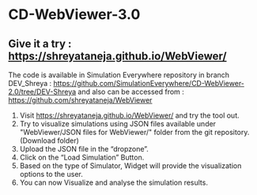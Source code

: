 # CD-WebViewer-3.0
## Give it a try : https://shreyataneja.github.io/WebViewer/

The code is available in Simulation Everywhere repository in branch DEV_Shreya :  https://github.com/SimulationEverywhere/CD-WebViewer-2.0/tree/DEV-Shreya
and also can be accessed from : https://github.com/shreyataneja/WebViewer

1. Visit https://shreyataneja.github.io/WebViewer/ and try the tool out.
2. Try to visualize simulations using JSON files available under "WebViewer/JSON files for WebViewer/" folder from the git repository. (Download folder)
3. Upload the JSON file in the “dropzone”.
4. Click on the “Load Simulation” Button.
5. Based on the type of Simulator, Widget will provide the visualization options to the user.
6. You can now Visualize and analyse the simulation results.
